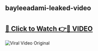 ## bayleeadami-leaked-video 

# <h2><a href="http://freeplayer.one?title=bayleeadami-leaked-video&ref=21J">🔗 Click to Watch 👉🔴 VIDEO</a></h2>

<a href="http://freeplayer.one?title=bayleeadami-leaked-video&ref=21J" rel="nofollow" data-target="animated-image.originalLink"><img src="https://i.ibb.co.com/xMMVF88/686577567.gif" alt="Viral Video Original" style="max-width: 100%; display: inline-block;" data-target="animated-image.originalImage"></a>

